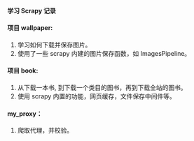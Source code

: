#### 学习 Scrapy 记录

#### 项目 wallpaper:
1. 学习如何下载并保存图片。
2. 使用了一些 scrapy 内建的图片保存函数，如 ImagesPipeline。

#### 项目 book:
1. 从下载一本书, 到下载一个类目的图书，再到下载全站的图书。
2. 使用 scrapy 内置的功能，网页缓存，文件保存中间件等。

#### my_proxy：
1. 爬取代理，并校验。
